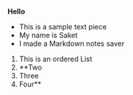 ﻿**Hello**
- This is a sample text piece
- My name is Saket
- I made a Markdown notes saver



1. This is an ordered List
2. **Two 
3. Three
4. Four**


